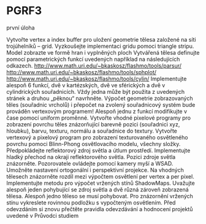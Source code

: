 # PGRF3
první úloha

Vytvořte vertex a index buffer pro uložení geometrie tělesa založené na síti trojúhelníků – grid. 
Vyzkoušejte implementaci gridu pomoci triangle stripu. Model zobrazte ve formě hran i vyplněných ploch
Vytvářená tělesa definujte pomocí parametrických funkcí uvedených například na následujících odkazech. 
http://www.math.uri.edu/~bkaskosz/flashmo/tools/parsur/ 
http://www.math.uri.edu/~bkaskosz/flashmo/tools/sphplot/ 
http://www.math.uri.edu/~bkaskosz/flashmo/tools/cylin/ 
Implementujte alespoň 6 funkcí, dvě v kartézských, dvě ve sférických a dvě v cylindrických souřadnicích. Vždy jedna může být použita z uvedených stránek a druhou „pěknou“ navrhněte. Výpočet geometrie zobrazovaných těles (souřadnic vrcholů) i přepočet na zvolený souřadnicový systém bude prováděn vertexovým programem!
Alespoň jednu z funkcí modifikujte v čase pomocí uniform proměnné.
Vytvořte vhodné pixelové programy pro zobrazení povrchu těles znázorňující barevně pozici (souřadnici xyz, hloubku), barvu, texturu, normálu a souřadnice do textury.
Vytvořte vertexový a pixelový program pro zobrazení texturovaného osvětleného povrchu pomoci Blinn-Phong osvětlovacího modelu, všechny složky. Předpokládejte reflektorový zdroj světla a útlum prostředí. Implementujte hladký přechod na okraji reflektorového světla. Pozici zdroje světla znázorněte.
Pozorovatele ovládejte pomocí kamery myší a WSAD.
Umožněte nastavení ortogonální i perspektivní projekce.
Na vhodných tělesech znázorněte rozdíl mezi výpočtem osvětlení per vertex a per pixel.
Implementujte metodu pro výpočet vržených stínů ShadowMaps. Uvažujte alespoň jeden pohybující se zdroj světla a dvě různá zároveň zobrazená tělesa. Alespoň jedno těleso se musí pohybovat. Pro znázornění vržených stínu vykreslete rovinnou podložku s vypočteným osvětlením.
Před odevzdáním si znovu přečtěte pravidla odevzdávání a hodnocení projektů uvedené v Průvodci studiem
